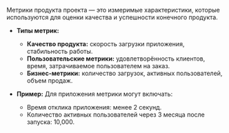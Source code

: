 Метрики продукта проекта — это измеримые характеристики, которые используются для оценки качества и успешности конечного продукта.

- **Типы метрик:**
    
    - **Качество продукта:** скорость загрузки приложения, стабильность работы.
    - **Пользовательские метрики:** удовлетворённость клиентов, время, затрачиваемое пользователем на заказ.
    - **Бизнес-метрики:** количество загрузок, активных пользователей, объем продаж.
- **Пример:** Для приложения метрики могут включать:
    
    - Время отклика приложения: менее 2 секунд.
    - Количество активных пользователей через 3 месяца после запуска: 10,000.
